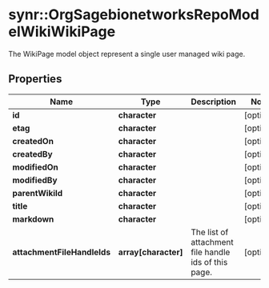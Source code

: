 # synr::OrgSagebionetworksRepoModelWikiWikiPage

The WikiPage model object represent a single user managed wiki page.

## Properties
Name | Type | Description | Notes
------------ | ------------- | ------------- | -------------
**id** | **character** |  | [optional] 
**etag** | **character** |  | [optional] 
**createdOn** | **character** |  | [optional] 
**createdBy** | **character** |  | [optional] 
**modifiedOn** | **character** |  | [optional] 
**modifiedBy** | **character** |  | [optional] 
**parentWikiId** | **character** |  | [optional] 
**title** | **character** |  | [optional] 
**markdown** | **character** |  | [optional] 
**attachmentFileHandleIds** | **array[character]** | The list of attachment file handle ids of this page. | [optional] 


